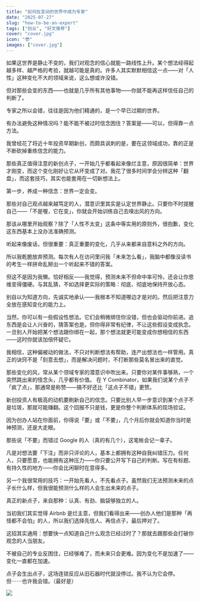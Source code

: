 ```yaml
---
title: "如何在变动的世界中成为专家"
date: "2025-07-27"
slug: "how-to-be-an-expert"
tags: ["创业", "好文推荐"]
cover: "cover.jpg"
icon: "😎"
images: ["cover.jpg"]
---
```

如果这世界是静止不变的，我们对观念的信心就能一路线性上升。某个想法经得起越多样、越严格的考验，就越可能是真的。许多人其实默默相信这一点——对「人性」这种变化不大的领域来说，这么想或许没错。



但对那些会变的东西——也就是几乎所有其他事物——你就不能再这样信任自己的判断了。



专家之所以会错，往往是因为他们精通的，是一个早已过期的世界。



有办法避免这种情况吗？能不能不被过时信念困住？答案是——可以，但得靠一点方法。



我曾经花了将近十年投资早期新创，而颇具讽刺的是，要在这领域成功，靠的正是不断砍掉重练信念的能力。



那些真正值得注意的新创点子，一开始几乎都看起来像烂主意，原因很简单：世界才刚变，而这个变化刚好让它从坏变成了对。我花了很多时间学会分辨这种「翻盘」，而这套技巧，其实也能套用在一切新想法上。



第一步，养成一种信念：世界一定会变。



那些对自己观点越来越笃定的人，潜意识里其实是认定世界静止。只要你不时提醒自己——「不是喔，它在变」，你就会开始训练自己去嗅出风的方向。



那该从哪里开始观察？除了「人性不太变」这条中等实用的原则外，很抱歉，变化这东西基本上没办法准确预测。



听起来像废话，但很重要：真正重要的变化，几乎从来都来自意料之外的方向。



所以我乾脆放弃预测。每次有人在访问里问我「未来怎么看」，我脑中都像没读书的考生一样拼命乱掰出一个听起来不错的答案。



但这不是因为我懒。恰好相反——我觉得，预测未来不但命中率可怜，还会让你思维变得僵硬。与其乱猜，不如选择更实际的策略：彻底、彻底地保持开放心态。



别自以为知道方向，先诚实地承认——我根本不知道哪边才是对的。然后把注意力全放在感知变化的能力上。



当然，你可以有一些假设性想法。它们会稍微绑住你没错，但也会驱动你前进。追东西是会让人兴奋的，猜答案也是。但你得非常有纪律，不让这些假设变成执念。
一旦别人开始把某个想法跟你绑在一起，那个想法就更可能变成你想相信的东西——这时你就该加倍怀疑它。



我相信，这种偏被动的做法，不只对判断想法有帮助，连产出想法也一样管用。真正的诀窍不是「刻意去想」，而是解决问题时，不打断那些莫名冒出来的直觉。



那些变化的风，常从某个领域专家的潜意识中吹出来。只要你对某件事够熟，一个突然跳出来的怪念头，几乎都有价值。
在 Y Combinator，如果我们说某个点子「疯了点」，那通常是称赞——搞不好还比「这点子不错」更赞。



新创投资人有极高的动机要刷新自己的信念。只要比别人早一步意识到某个点子不是垃圾，那就可能赚翻。这个回报不只是钱，更是你整个判断体系的现场验证。



因为创办人站在你面前，你得说「要」或「不要」，几个月后你就会知道你当时是神预测，还是大走眼。



那些说「不要」而错过 Google 的人（真的有几个），这笔帐会记一辈子。



凡是对想法要「下注」而非只评论的人，基本上都拥有这种自我纠错压力。任何人，只要愿意，也能拥有这种压力——你只要公开写下自己的判断。写在有标题、有持久性的地方——你会比闲聊时在意得多。



另一个我很常用的技巧：一开始先看人，不先看点子。虽然我们无法预测未来的点子长什么样，但我很能预测什么样的人会生出未来的点子。



真正的新点子，来自那种：认真、有劲、脑袋够独立的人。



当初我们其实觉得 Airbnb 是烂主意，但我们看得出来——创办人他们是那种「再怪都不会怕」的人，所以我们选择先信人、再信点子，最后押对了。



这招其实通用：想要快一点知道自己什么观念已经过时了？那就去跟那些会打破你观念的人当朋友。



不被自己的专业反困住，已经够难了，而未来只会更难。因为变化不是加速了——变化一直都在加速。



点子会生出点子，这场连锁反应从旧石器时代就没停过。我不认为它会停。
但⋯⋯也许我会错。（最好是）




![](https://prod-files-secure.s3.us-west-2.amazonaws.com/112d0858-5090-4d34-a606-b75eb8d65fd2/46476355-9cf3-4e99-9b7a-3531bc426380/1000202064.png?X-Amz-Algorithm=AWS4-HMAC-SHA256&X-Amz-Content-Sha256=UNSIGNED-PAYLOAD&X-Amz-Credential=ASIAZI2LB4663GUOEHGY%2F20250808%2Fus-west-2%2Fs3%2Faws4_request&X-Amz-Date=20250808T082002Z&X-Amz-Expires=3600&X-Amz-Security-Token=IQoJb3JpZ2luX2VjEGgaCXVzLXdlc3QtMiJGMEQCIH7o6FqYo24STR012tTo3rt%2F6SDlg69uKxxSVcct%2BWgEAiBotvgGnNKKQRX2YMGAowVVGHNCnx%2FNAlw4aIZD0dZceCqIBAih%2F%2F%2F%2F%2F%2F%2F%2F%2F%2F8BEAAaDDYzNzQyMzE4MzgwNSIMA2rQDqMFFN9hgb%2BtKtwDS1upOhKxTzx2Mapv9Fr4SpOwsEwYCEv4XQhkr%2B9459hl6JKDOqi592q7ztZTlswbjqRkcnxk6KdRerEfDxNo6zJGMe0LnR6HjvmO3o6PbO4P94xwjmkVTNRa0aObWzB7G4WZomKgoWjAkCE91YGYRKdfIW3iLgiHzu0pHDBGOyevDJ%2BC6hUc585CENF1qiACsSSnn9t9ChLgos4IG2MDBXMMDMcHCdeomd00KRpsLnRvuwBIv3NlERUUD8ZFh7%2FrSUJvkCFaT%2B3RgMvIlkHXmUslhvmd7C67yBcyQu%2Bfe8C0CSulAp%2BKLnHb%2FT1%2FJcKmbETA5SjcDNW%2FML8u96f2GbSrfGfeS1VBQYrrNTk4fJWTpG9fNVZwyfQuWHy7GIwu%2FQcd4p0dzAJMtW445uJQHZNM93s0uBi0CXPAzcMd0XFHUejFKk1CuP2GohzI1SpP1NS7yND3mPQnfckXoTGuM8MR3qAwi4PCc%2FsGadptlar%2F3iSBOjuaQU6lgTRjhOD3nmCeHtX2kMeDhZx4twYLOd4UyqC6W8lQmNzxw83rNCgDo4xh%2FOFl63oExhiqTmTY8MpqsoYe%2B3q8uzYXIgbuvg1ad21q%2F13Ro%2F2caEqxFlOdZLuyZpThc6UL070wptPWxAY6pgGfvMAvMK%2BTqi1IOThajIvA7qKsV0ezyTmw7PRHP%2BFnjXkahzjmCzrOn0dBP0F0wHXfEbS95gW64OlwDMxVFBWgJOCLO5JwXodO0VYA2%2FeGuD0di2GRm%2F9dLQSG9EVtNp1o6in10pKTETn9ca7iUQ1WVWVgjD7fEjNDKBWJCG6n%2F2Ov817lzIdLIgP22KEFchhN%2FXbfp4sM9dTdIOKxZDK8Rs0qQBux&X-Amz-Signature=81d8069a66804b62ce8d3c66ce1a858c9fc60a11bef0b2488bb92ada051d780b&X-Amz-SignedHeaders=host&x-amz-checksum-mode=ENABLED&x-id=GetObject)

